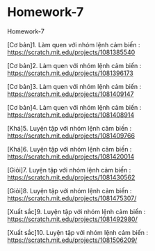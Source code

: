 # Homework-7
Homework-7

[Cơ bản]1. Làm quen với nhóm lệnh cảm biến : https://scratch.mit.edu/projects/1081385540

[Cơ bản]2. Làm quen với nhóm lệnh cảm biến : https://scratch.mit.edu/projects/1081396173

[Cơ bản]3. Làm quen với nhóm lệnh cảm biến : https://scratch.mit.edu/projects/1081409147

[Cơ bản]4. Làm quen với nhóm lệnh cảm biến : https://scratch.mit.edu/projects/1081408914

[Khá]5. Luyện tập với nhóm lệnh cảm biến : https://scratch.mit.edu/projects/1081409766

[Khá]6. Luyện tập với nhóm lệnh cảm biến : https://scratch.mit.edu/projects/1081420014

[Giỏi]7. Luyện tập với nhóm lệnh cảm biến : https://scratch.mit.edu/projects/1081430562

[Giỏi]8. Luyện tập với nhóm lệnh cảm biến : https://scratch.mit.edu/projects/1081475307/

[Xuất sắc]9. Luyện tập với nhóm lệnh cảm biến : https://scratch.mit.edu/projects/1081492980/

[Xuất sắc]10. Luyện tập với nhóm lệnh cảm biến : https://scratch.mit.edu/projects/1081506209/
